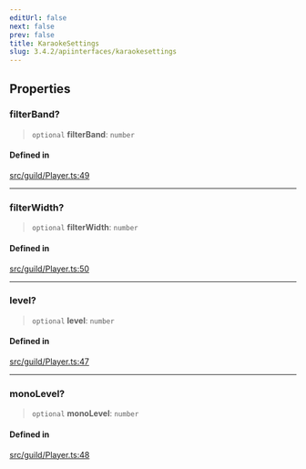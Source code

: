 ```yaml
---
editUrl: false
next: false
prev: false
title: KaraokeSettings
slug: 3.4.2/apiinterfaces/karaokesettings
---
```


## Properties

### filterBand?

> `optional` **filterBand**: `number`

#### Defined in

[src/guild/Player.ts:49](https://github.com/shipgirlproject/shoukaku/blob/e7d94081cabbda7327dc04e467a45fcda49c24f2/src/guild/Player.ts#L49)

***

### filterWidth?

> `optional` **filterWidth**: `number`

#### Defined in

[src/guild/Player.ts:50](https://github.com/shipgirlproject/shoukaku/blob/e7d94081cabbda7327dc04e467a45fcda49c24f2/src/guild/Player.ts#L50)

***

### level?

> `optional` **level**: `number`

#### Defined in

[src/guild/Player.ts:47](https://github.com/shipgirlproject/shoukaku/blob/e7d94081cabbda7327dc04e467a45fcda49c24f2/src/guild/Player.ts#L47)

***

### monoLevel?

> `optional` **monoLevel**: `number`

#### Defined in

[src/guild/Player.ts:48](https://github.com/shipgirlproject/shoukaku/blob/e7d94081cabbda7327dc04e467a45fcda49c24f2/src/guild/Player.ts#L48)
